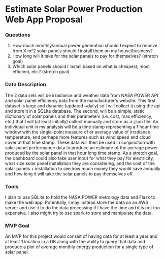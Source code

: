 # Estimate Solar Power Production Web App Proposal

### Questions
1. How much monthly/annual power generation should I expect to receive from X m^2 solar panels should I install them on my house/business?
2. How long will it take for the solar panels to pay for themselves? (stretch goal)
3. Which solar panels should I install based on what is cheapest, most efficient, etc.? (stretch goal)

### Data Description
The 2 data sets will be irradiance and weather data from NASA POWER API and solar panel efficiency data
from the manufacturer's website. This first dataset is large and dynamic (updated ~daily) so I will collect it
using the api and store it in a SQLite database. The second, will be a simple, static dictionary of solar panels 
and their parameters (i.e. cost, max efficiency, etc.) that I will (at least initially) collect manually and store
as a .json file. An individual unit in my analysis will be a time stamp representing a 1 hour time window with the 
single-point measure of or average value of irradiance, temperature, and perhaps more features such as wind speed and
cloud cover at that time stamp. These data will then be used in conjunction with solar panel performance data to
produce an estimate of the average power produced by the solar panel in that hour long time stamp. As a stretch goal,
the dashboard could also take user input for what they pay for electricity, what size solar panel
installation they are considering, and the cost of the solar panels + installation to see how much money they would
save annually and how long it will take the solar panels to pay themselves off.

### Tools
I plan to use SQLite to hold the NASA POWER metrology data and Flask to make the web app. Potentially, I may instead
store the data on an AWS server and use it to do the data processing if I have the time and it is not too expensive.
I also might try to use spark to store and manipulate the data.

### MVP Goal
An MVP for this project would consist of having data for at least a year and at least 1 location in a DB along with
the ability to query that data and produce a plot of average monthly energy production for a single type of solar panel.

